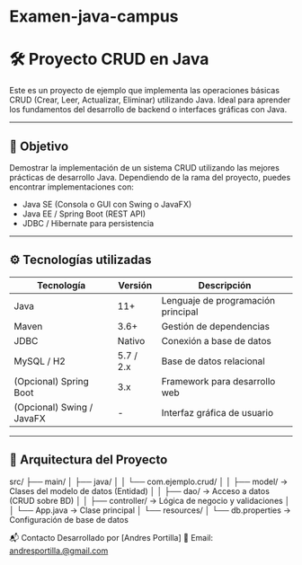 # Examen-java-campus
# 🛠️ Proyecto CRUD en Java

Este es un proyecto de ejemplo que implementa las operaciones básicas CRUD (Crear, Leer, Actualizar, Eliminar) utilizando Java. Ideal para aprender los fundamentos del desarrollo de backend o interfaces gráficas con Java.

---

## 📌 Objetivo

Demostrar la implementación de un sistema CRUD utilizando las mejores prácticas de desarrollo Java. Dependiendo de la rama del proyecto, puedes encontrar implementaciones con:

- Java SE (Consola o GUI con Swing o JavaFX)
- Java EE / Spring Boot (REST API)
- JDBC / Hibernate para persistencia

---

## ⚙️ Tecnologías utilizadas

| Tecnología     | Versión     | Descripción                          |
|----------------|-------------|--------------------------------------|
| Java           | 11+         | Lenguaje de programación principal   |
| Maven          | 3.6+        | Gestión de dependencias              |
| JDBC           | Nativo      | Conexión a base de datos             |
| MySQL / H2     | 5.7 / 2.x   | Base de datos relacional             |
| (Opcional) Spring Boot | 3.x   | Framework para desarrollo web        |
| (Opcional) Swing / JavaFX | - | Interfaz gráfica de usuario         |

---

## 🧱 Arquitectura del Proyecto

src/
├── main/
│ ├── java/
│ │ └── com.ejemplo.crud/
│ │ ├── model/ → Clases del modelo de datos (Entidad)
│ │ ├── dao/ → Acceso a datos (CRUD sobre BD)
│ │ ├── controller/ → Lógica de negocio y validaciones
│ │ └── App.java → Clase principal
│ └── resources/
│ └── db.properties → Configuración de base de datos


📬 Contacto
Desarrollado por [Andres Portilla]
📧 Email: andresportilla.@gmail.com
